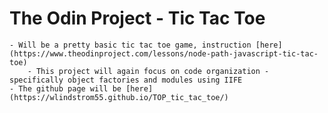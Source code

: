 # The Odin Project - Tic Tac Toe
    - Will be a pretty basic tic tac toe game, instruction [here](https://www.theodinproject.com/lessons/node-path-javascript-tic-tac-toe)
        - This project will again focus on code organization - specifically object factories and modules using IIFE
    - The github page will be [here] (https://wlindstrom55.github.io/TOP_tic_tac_toe/)
